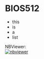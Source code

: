# BIOS512

- this
- is
- a
- list

NBViewer:  
[![nbviewer](https://raw.githubusercontent.com/jupyter/design/master/logos/Badges/nbviewer_badge.svg)](https://nbviewer.jupyter.org/github/coral-aman/BIOS512/tree/main/)
